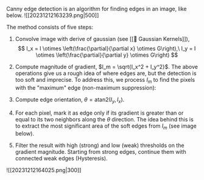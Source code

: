 Canny edge detection is an algorithm for finding edges in an image, like below.
![[20231212163239.png|500]]

The method consists of five steps:
1. Convolve image with derive of gaussian (see [[🍿 Gaussian Kernels]]), 
$$
I_x = I \otimes \left(\frac{\partial}{\partial x} \otimes G\right),\ I_y = I \otimes \left(\frac{\partial}{\partial y} \otimes G\right)
$$

2. Compute magnitude of gradient, $I_m = \sqrt{I_x^2 + I_y^2}$.
The above operations give us a rough idea of where edges are, but the detection is too soft and imprecise. To address this, we process $I_m$ to find the pixels with the "maximum" edge (non-maximum suppression):
1. Compute edge orientation, $\theta = \text{atan2}(I_y, I_x).$
2. For each pixel, mark it as edge only if its gradient is greater than or equal to its two neighbors along the $\theta$ direction. The idea behind this is to extract the most significant area of the soft edges from $I_m$ (see image below).
3. Filter the result with high (strong) and low (weak) thresholds on the gradient magnitude. Starting from strong edges, continue them with connected weak edges (Hysteresis).

![[20231212164025.png|300]]

